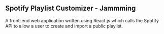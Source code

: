 
## Spotify Playlist Customizer - Jammming

A front-end web application written using React.js which calls the Spotify API to allow a user to create and import a public playlist. 
